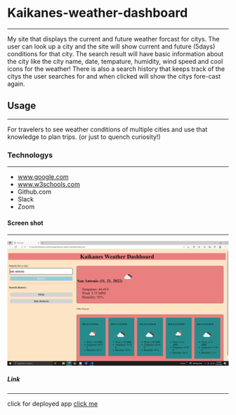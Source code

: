 # Kaikanes-weather-dashboard
***
My site that displays the current and future weather forcast for citys. The user can look up a city and the site will show current and future (5days) conditions for that city. The search result will have basic information about the city like the city name, date, tempature, humidity, wind speed and cool icons for the weather! There is also a search history that keeps track of the citys the user searches for and when clicked will show the citys fore-cast again.
## Usage
***
For travelers to see weather conditions of multiple cities and use that knowledge to plan trips. (or just to quench curiosity!)
### Technologys
***
* www.google.com
* www.w3schools.com
* Github.com
* Slack
* Zoom
#### Screen shot
***
![image](./assets/images/Screenshot.png)
##### Link
***
click for deployed app
[click me](https://lacnoskillz.github.io/Kaikanes-weather-dashboard/)